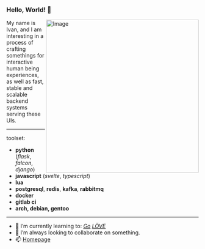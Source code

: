 ### Hello, World! 👋
<img src="https://raw.githubusercontent.com/MicaelliMedeiros/micaellimedeiros/master/image/computer-illustration.png" min-width="400px" max-width="400px" width="400px" align="right" alt="Image">
<p align="left">
My name is Ivan, and I am interesting in a process of crafting somethings
for interactive human being experiences, as well as fast, stable and scalable backend systems serving these UIs. 

</p>

---

toolset:

- __python__ (*flask*, *falcon*, *django*)
- __javascript__ (*svelte*, *typescript*)
- __lua__
- __postgresql__, __redis__, __kafka__, __rabbitmq__
- __docker__
- __gitlab ci__
- __arch, debian, gentoo__

---

- 🌱 I’m currently learning to: [*Go*](https://golang.org/) [*LÖVE*](https://love2d.org/)
- 👯 I’m always looking to collaborate on something.
- 📫 [Homepage](https://oschepkov.ru)
